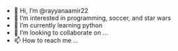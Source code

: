 - 👋 Hi, I’m @rayyanaamir22
- 👀 I’m interested in programming, soccer, and star wars
- 🌱 I’m currently learning python
- 💞️ I’m looking to collaborate on ...
- 📫 How to reach me ...

<!---
rayyanaamir22/rayyanaamir22 is a ✨ special ✨ repository because its `README.md` (this file) appears on your GitHub profile.
You can click the Preview link to take a look at your changes.
--->
